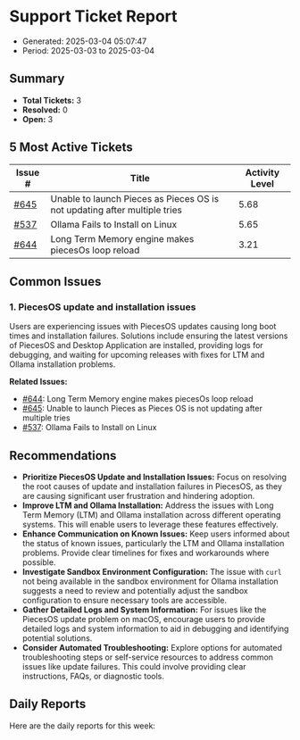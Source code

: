 # Support Ticket Report
- Generated: 2025-03-04 05:07:47
- Period: 2025-03-03 to 2025-03-04

## Summary
- **Total Tickets:** 3
- **Resolved:** 0
- **Open:** 3

## 5 Most Active Tickets
| Issue # | Title | Activity Level |
|---------|-------|----------------|
| [#645](https://github.com/pieces-app/support/issues/645) | Unable to launch Pieces as Pieces OS is not updating after multiple tries | 5.68 |
| [#537](https://github.com/pieces-app/support/issues/537) | Ollama Fails to Install on Linux | 5.65 |
| [#644](https://github.com/pieces-app/support/issues/644) | Long Term Memory engine makes piecesOs loop reload | 3.21 |

## Common Issues
### 1. PiecesOS update and installation issues
Users are experiencing issues with PiecesOS updates causing long boot times and installation failures. Solutions include ensuring the latest versions of PiecesOS and Desktop Application are installed, providing logs for debugging, and waiting for upcoming releases with fixes for LTM and Ollama installation problems.

**Related Issues:**
- [#644](https://github.com/pieces-app/support/issues/644): Long Term Memory engine makes piecesOs loop reload
- [#645](https://github.com/pieces-app/support/issues/645): Unable to launch Pieces as Pieces OS is not updating after multiple tries
- [#537](https://github.com/pieces-app/support/issues/537): Ollama Fails to Install on Linux


## Recommendations
- **Prioritize PiecesOS Update and Installation Issues:** Focus on resolving the root causes of update and installation failures in PiecesOS, as they are causing significant user frustration and hindering adoption.
- **Improve LTM and Ollama Installation:** Address the issues with Long Term Memory (LTM) and Ollama installation across different operating systems. This will enable users to leverage these features effectively.
- **Enhance Communication on Known Issues:**  Keep users informed about the status of known issues, particularly the LTM and Ollama installation problems. Provide clear timelines for fixes and workarounds where possible.
- **Investigate Sandbox Environment Configuration:**  The issue with `curl` not being available in the sandbox environment for Ollama installation suggests a need to review and potentially adjust the sandbox configuration to ensure necessary tools are accessible.
- **Gather Detailed Logs and System Information:**  For issues like the PiecesOS update problem on macOS, encourage users to provide detailed logs and system information to aid in debugging and identifying potential solutions.
- **Consider Automated Troubleshooting:** Explore options for automated troubleshooting steps or self-service resources to address common issues like update failures. This could involve providing clear instructions, FAQs, or diagnostic tools.

## Daily Reports
Here are the daily reports for this week:

